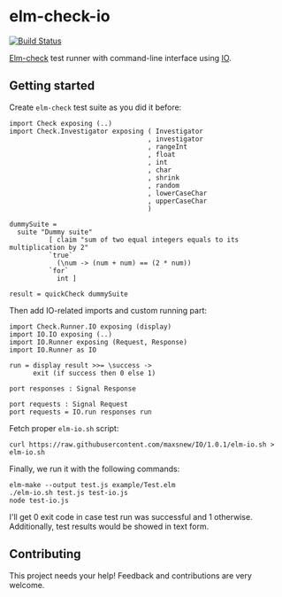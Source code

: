 # elm-check-io

[![Build Status](https://travis-ci.org/aluuu/elm-check-io.svg)](https://travis-ci.org/aluuu/elm-check-io)

[Elm-check](http://package.elm-lang.org/packages/TheSeamau5/elm-check/3.2.0) test runner with command-line interface using [IO](http://package.elm-lang.org/packages/maxsnew/IO/1.0.1).

## Getting started

Create `elm-check` test suite as you did it before:

```
import Check exposing (..)
import Check.Investigator exposing ( Investigator
                                   , investigator
                                   , rangeInt
                                   , float
                                   , int
                                   , char
                                   , shrink
                                   , random
                                   , lowerCaseChar
                                   , upperCaseChar
                                   )

dummySuite =
  suite "Dummy suite"
          [ claim "sum of two equal integers equals to its multiplication by 2"
          `true`
            (\num -> (num + num) == (2 * num))
          `for`
            int ]

result = quickCheck dummySuite
```

Then add IO-related imports and custom running part:

```
import Check.Runner.IO exposing (display)
import IO.IO exposing (..)
import IO.Runner exposing (Request, Response)
import IO.Runner as IO

run = display result >>= \success ->
      exit (if success then 0 else 1)

port responses : Signal Response

port requests : Signal Request
port requests = IO.run responses run
```

Fetch proper `elm-io.sh` script:

```
curl https://raw.githubusercontent.com/maxsnew/IO/1.0.1/elm-io.sh > elm-io.sh
```


Finally, we run it with the following commands:

```
elm-make --output test.js example/Test.elm
./elm-io.sh test.js test-io.js
node test-io.js
```

I'll get 0 exit code in case test run was successful and 1 otherwise. Additionally, test results would be showed in text form.

## Contributing

This project needs your help! Feedback and contributions are very welcome.
